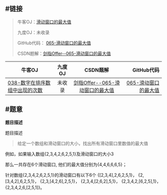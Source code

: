 #链接
-------

>牛客OJ：[滑动窗口的最大值](http://www.nowcoder.com/practice/1624bc35a45c42c0bc17d17fa0cba788?tpId=13&tqId=11217&rp=4)
>
>九度OJ：未收录
>
>GitHub代码： [065-滑动窗口的最大值](https://github.com/gatieme/CodingInterviews/tree/master/038-数字在排序数组中出现的次数)
>
>CSDN题解：[剑指Offer--065-滑动窗口的最大值](http://blog.csdn.net/gatieme/article/details/51330871)


| 牛客OJ | 九度OJ | CSDN题解 | GitHub代码 |
| ------- |:-------:|:-------:| -------:|
|[038-数字在排序数组中出现的次数](http://www.nowcoder.com/practice/1624bc35a45c42c0bc17d17fa0cba788?tpId=13&tqId=11217&rp=4) | 未收录 |  [剑指Offer--065-滑动窗口的最大值](https://github.com/gatieme/CodingInterviews/tree/master/038-数字在排序数组中出现的次数) | [065-滑动窗口的最大值](https://github.com/gatieme/CodingInterviews/tree/master/038-数字在排序数组中出现的次数) |


#题意
-------

**题目描述**

题目描述

>给定一个数组和滑动窗口的大小，找出所有滑动窗口里数值的最大值


例如，如果输入数组{2,3,4,2,6,2,5,1}及滑动窗口的大小3

那么一共存在6个滑动窗口, 他们的最大值分别为{4,4,6,6,6,5}；

针对数组{2,3,4,2,6,2,5,1}的滑动窗口有以下6个
{[2,3,4],2,6,2,5,1}，
{2,[3,4,2],6,2,5,1}，
{2,3,[4,2,6],2,5,1}，
{2,3,4,[2,6,2],5,1}，
{2,3,4,2,[6,2,5],1}，
{2,3,4,2,6,[2,5,1]}。